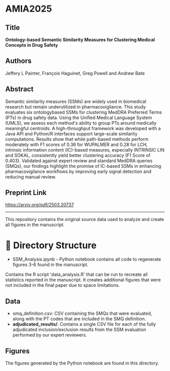 # AMIA2025

## Title 
**Ontology-based Semantic Similarity Measures for Clustering Medical Concepts in Drug Safety**

## Authors  
Jeffery L Painter, François Haguinet, Greg Powell and Andrew Bate

## Abstract

Semantic similarity measures (SSMs) are widely used in biomedical research but remain underutilized in pharmacovigilance. This study evaluates six ontologybased SSMs for clustering MedDRA Preferred Terms (PTs) in drug safety data.  Using the Unified Medical Language System (UMLS), we assess each method's ability to group PTs around medically meaningful centroids. A high-throughput framework was developed with a Java API and Python/R interfaces support large-scale similarity computations. Results show that while path-based methods perform moderately with F1 scores of 0.36 for WUPALMER and 0.28 for LCH, intrinsic information content (IC)-based measures, especially INTRINSIC LIN and SOKAL, consistently yield better clustering accuracy (F1 Score of 0.403).  Validated against expert review and standard MedDRA queries (SMQs), our findings highlight the promise of IC-based SSMs in enhancing pharmacovigilance workflows by improving early signal detection and reducing manual review.


## Preprint Link

https://arxiv.org/pdf/2503.20737

---

This repository contains the original source data used to analyze and create all figures in the manuscript.

# 📁 Directory Structure

- SSM_Analysis.ipynb - Python notebook contains all code to regenerate figures 3-6 found in the manuscript.

Contains the R script 'data_analysis.R' that can be run to recreate all statistics reported in the manuscript. It creates additional figures that were not included in the final paper due to space limitations.

## Data

- smq_definition.csv: CSV containing the SMQs that were evaluated, along with the PT codes that are included in the SMQ definition.
- **adjudicated_results/**: Contains a single CSV file for each of the fully adjudicated inclusion/exclusion results from the SSM evaluation performed by our expert reviewers. 

## Figures

The figures generated by the Python notebook are found in this directory.

